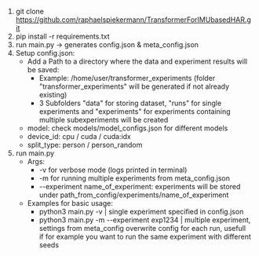 1) git clone https://github.com/raphaelspiekermann/TransformerForIMUbasedHAR.git
2) pip install -r requirements.txt
3) run main.py -> generates config.json & meta_config.json  
4) Setup config.json: 
    - Add a Path to a directory where the data and experiment results will be saved:
        - Example: /home/user/transformer_experiments (folder "transformer_experiments" will be generated if not already existing)
        - 3 Subfolders "data" for storing dataset, "runs" for single experiments and "experiments" for experiments containing multiple subexperiments will be created
    - model: check models/model_configs.json for different models
    - device_id: cpu / cuda / cuda:idx
    - split_type: person / person_random
5) run main.py 
    - Args:
        - -v for verbose mode (logs printed in terminal)
        - -m for running multiple experiments from meta_config.json
        - --experiment name_of_experiment: experiments will be stored under path_from_config/experiments/name_of_experiment
    - Examples for basic usage:
        - python3 main.py -v                        | single experiment specified in config.json
        - python3 main.py -m --experiment exp1234   | multiple experiment, settings from meta_config overwrite config for each run, usefull if for example you want to run the same experiment with different seeds          
